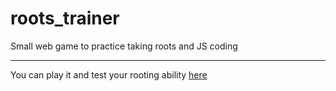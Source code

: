 # roots_trainer
Small web game to practice taking roots and JS coding

---
You can play it and test your rooting ability [here](https://insolia.github.io/roots_trainer/)
